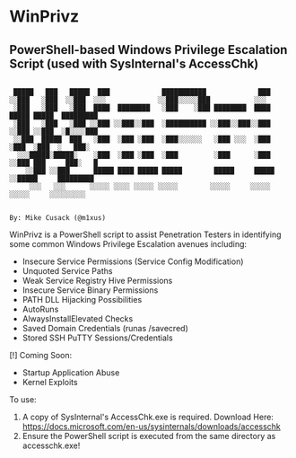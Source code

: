# WinPrivz
## PowerShell-based Windows Privilege Escalation Script (used with SysInternal's AccessChk)

```

 █████   ███   █████  ███             ███████████             ███                        
░░███   ░███  ░░███  ░░░             ░░███░░░░░███           ░░░                         
 ░███   ░███   ░███  ████  ████████   ░███    ░███ ████████  ████  █████ █████  █████████
 ░███   ░███   ░███ ░░███ ░░███░░███  ░██████████ ░░███░░███░░███ ░░███ ░░███  ░█░░░░███ 
 ░░███  █████  ███   ░███  ░███ ░███  ░███░░░░░░   ░███ ░░░  ░███  ░███  ░███  ░   ███░  
  ░░░█████░█████░    ░███  ░███ ░███  ░███         ░███      ░███  ░░███ ███     ███░   █
    ░░███ ░░███      █████ ████ █████ █████        █████     █████  ░░█████     █████████
     ░░░   ░░░      ░░░░░ ░░░░ ░░░░░ ░░░░░        ░░░░░     ░░░░░    ░░░░░     ░░░░░░░░░ 
     

By: Mike Cusack (@m1xus)

```

WinPrivz is a PowerShell script to assist Penetration Testers in identifying some common Windows Privilege Escalation avenues including:
- Insecure Service Permissions (Service Config Modification)
- Unquoted Service Paths
- Weak Service Registry Hive Permissions
- Insecure Service Binary Permissions
- PATH DLL Hijacking Possibilities
- AutoRuns
- AlwaysInstallElevated Checks
- Saved Domain Credentials (runas /savecred)
- Stored SSH PuTTY Sessions/Credentials

[!] Coming Soon:
- Startup Application Abuse
- Kernel Exploits



To use:
1. A copy of SysInternal's AccessChk.exe is required. Download Here: https://docs.microsoft.com/en-us/sysinternals/downloads/accesschk
2. Ensure the PowerShell script is executed from the same directory as accesschk.exe!
